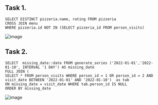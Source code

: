  ## Task 1. 
```
SELECT DISTINCT pizzeria.name, rating FROM pizzeria
CROSS JOIN menu
WHERE pizzeria.id NOT IN (SELECT pizzeria_id FROM person_visits)
```
![image](https://github.com/piviich/db_practice/assets/144881369/b97b0347-634f-4c32-9a15-a19e61943d89)


 ## Task 2. 

 ```
SELECT  missing_date::date FROM generate_series ('2022-01-01','2022-01-10', INTERVAL '1 DAY') AS missing_date 
FULL JOIN (
SELECT * FROM person_visits WHERE person_id = 1 OR person_id = 2 AND visit_date BETWEEN '2022-01-01' AND '2022-01-10')  as tab
ON missing_date = visit_date WHERE tab.person_id IS NULL
ORDER BY missing_date
```
![image](https://github.com/piviich/db_practice/assets/144881369/bef24e9a-28dd-4490-afe8-0cf1be4a4efd)

